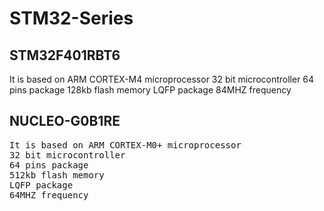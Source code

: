 # STM32-Series
## STM32F401RBT6

It is based on ARM CORTEX-M4 microprocessor
32 bit microcontroller
64 pins package
128kb flash memory
LQFP package
84MHZ frequency


## NUCLEO-G0B1RE
<pre>
It is based on ARM CORTEX-M0+ microprocessor
32 bit microcontroller
64 pins package
512kb flash memory
LQFP package
64MHZ frequency
</pre>
